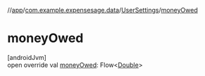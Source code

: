 //[app](../../../index.md)/[com.example.expensesage.data](../index.md)/[UserSettings](index.md)/[moneyOwed](money-owed.md)

# moneyOwed

[androidJvm]\
open override val [moneyOwed](money-owed.md): Flow&lt;[Double](https://kotlinlang.org/api/latest/jvm/stdlib/kotlin/-double/index.html)&gt;
